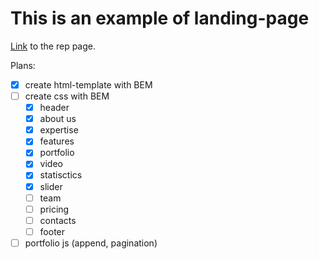# This is an example of landing-page

[Link](https://painofhail.github.io/landing-example/) to the rep page.

Plans:
- [x] create html-template with BEM
- [ ] create css with BEM
	- [x] header
	- [x] about us
	- [x] expertise
	- [x] features
	- [x] portfolio
	- [x] video
	- [x] statisctics
	- [x] slider
	- [ ] team
	- [ ] pricing
	- [ ] contacts
	- [ ] footer
- [ ] portfolio js (append, pagination)
